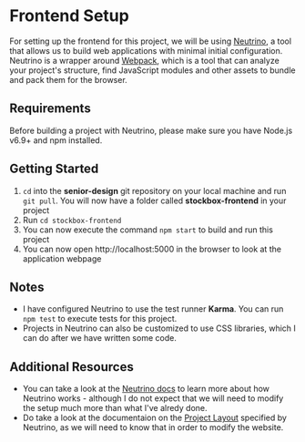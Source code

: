 # Frontend Setup
For setting up the frontend for this project, we will be using [Neutrino](https://neutrino.js.org/), a tool that allows us to build web applications with minimal initial configuration. Neutrino is a wrapper around [Webpack](http://www.pro-react.com/materials/appendixA/), which is a tool that can analyze your project's structure, find JavaScript modules and other assets to bundle and pack them for the browser.

## Requirements
Before building a project with Neutrino, please make sure you have Node.js v6.9+ and npm installed.

## Getting Started
1. `cd` into the **senior-design** git repository on your local machine and run `git pull`. You will now have a folder called **stockbox-frontend** in your project
2. Run `cd stockbox-frontend`
3. You can now execute the command `npm start` to build and run this project
4. You can now open http://localhost:5000 in the browser to look at the application webpage

## Notes
* I have configured Neutrino to use the test runner **Karma**. You can run `npm test` to execute tests for this project. 
* Projects in Neutrino can also be customized to use CSS libraries, which I can do after we have written some code. 

## Additional Resources
* You can take a look at the [Neutrino docs](https://neutrino.js.org/) to learn more about how Neutrino works - although I do not expect that we will need to modify the setup much more than what I've alredy done.
* Do take a look at the documentaion on the [Project Layout](https://neutrino.js.org/project-layout.html) specified by Neutrino, as we will need to know that in order to modify the website.  
